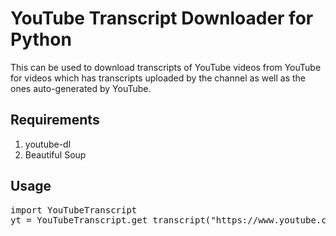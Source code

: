 # YouTube Transcript Downloader for Python

This can be used to download transcripts of YouTube videos from YouTube for videos which has transcripts uploaded by the channel as well as the ones auto-generated by YouTube.

## Requirements
1. youtube-dl
2. Beautiful Soup

## Usage
<pre>
import YouTubeTranscript
yt = YouTubeTranscript.get_transcript("https://www.youtube.com/watch?v=8CrOL-ydFMI")
</pre>
